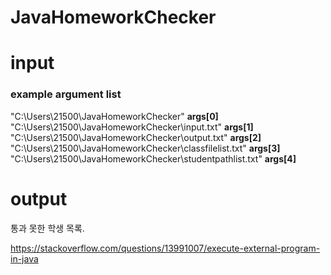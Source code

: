 # JavaHomeworkChecker
<h1>input</h1>

<h3>example argument list</h3>

"C:\\Users\\21500\\JavaHomeworkChecker" **args[0]**
"C:\\Users\\21500\\JavaHomeworkChecker\\input.txt" **args[1]**
"C:\\Users\\21500\\JavaHomeworkChecker\\output.txt" **args[2]**
"C:\\Users\\21500\\JavaHomeworkChecker\\classfilelist.txt" **args[3]**
"C:\\Users\\21500\\JavaHomeworkChecker\\studentpathlist.txt" **args[4]**

<h1>output</h1>

통과 못한 학생 목록.

https://stackoverflow.com/questions/13991007/execute-external-program-in-java

